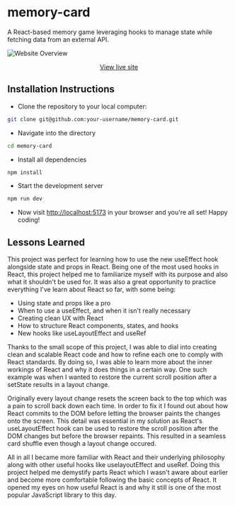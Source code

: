 # memory-card

A React-based memory game leveraging hooks to manage state while fetching data from an external API.

![Website Overview](https://github.com/user-attachments/assets/c6ccf120-307d-43b4-92bb-5f955e26c257)

<p align="center">
   <a href="https://stately-cuchufli-7175e0.netlify.app/">
    View live site
  </a>
</p>

## Installation Instructions
- Clone the repository to your local computer:

```bash
git clone git@github.com:your-username/memory-card.git
```
- Navigate into the directory

```bash
cd memory-card
```

- Install all dependencies

```bash
npm install
```

- Start the development server

```bash
npm run dev
```

- Now visit [http://localhost:5173](http://localhost:5173) in your browser and you're all set! Happy coding!

## Lessons Learned
This project was perfect for learning how to use the new useEffect hook alongside state and props in React. Being one of the most used hooks in React, this project helped me to familiarize myself with its purpose and also what it shouldn't be used for. It was also a great opportunity to practice everything I've learn about React so far, with some being:
- Using state and props like a pro
- When to use a useEffect, and when it isn't really necessary
- Creating clean UX with React
- How to structure React components, states, and hooks
- New hooks like useLayoutEffect and useRef

Thanks to the small scope of this project, I was able to dial into creating clean and scalable React code and how to refine each one to comply with React standards. By doing so, I was able to learn more about the inner workings of React and why it does things in a certain way. One such example was when I wanted to restore the current scroll position after a setState results in a layout change. 

Originally every layout change resets the screen back to the top which was a pain to scroll back down each time. In order to fix it I found out about how React commits to the DOM before letting the browser paints the changes onto the screen. This detail was essential in my solution as React's useLayoutEffect hook can be used to restore the scroll position after the DOM changes but before the browser repaints. This resulted in a seamless card shuffle even though a layout change occured. 

All in all I became more familiar with React and their underlying philosophy along with other useful hooks like uselayoutEffect and useRef. Doing this project helped me demystify parts React which I wasn't aware about earlier and become more comfortable following the basic concepts of React. It opened my eyes on how useful React is and why it still is one of the most popular JavaScript library to this day.
